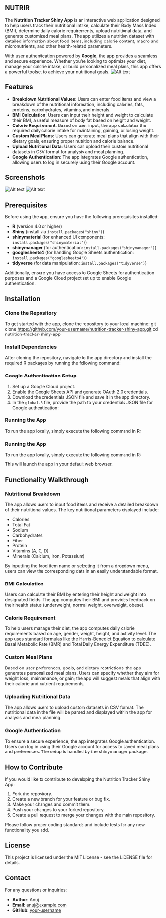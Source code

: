 ## NUTRIR

The **Nutrition Tracker Shiny App** is an interactive web application designed to help users track their nutritional intake, calculate their Body Mass Index (BMI), determine daily calorie requirements, upload nutritional data, and generate customized meal plans. The app utilizes a nutrition dataset with detailed information about food items, including calorie content, macro and micronutrients, and other health-related parameters.

With user authentication powered by **Google**, the app provides a seamless and secure experience. Whether you're looking to optimize your diet, manage your calorie intake, or build personalized meal plans, this app offers a powerful toolset to achieve your nutritional goals.
![Alt text](https://i.ibb.co/PF5FPHB/Screenshot-34.png)


## Features

- **Breakdown Nutritional Values**: Users can enter food items and view a breakdown of the nutritional information, including calories, fats, proteins, carbohydrates, vitamins, and minerals.
- **BMI Calculation**: Users can input their height and weight to calculate their BMI, a useful measure of body fat based on height and weight.
- **Calorie Requirement**: Based on user input, the app calculates the required daily calorie intake for maintaining, gaining, or losing weight.
- **Custom Meal Plans**: Users can generate meal plans that align with their dietary goals, ensuring proper nutrition and calorie balance.
- **Upload Nutritional Data**: Users can upload their custom nutritional datasets in CSV format for analysis and meal planning.
- **Google Authentication**: The app integrates Google authentication, allowing users to log in securely using their Google account.
## Screenshots
![Alt text](https://i.ibb.co/qJ3FGPb/Screenshot-36.png)
![Alt text](https://i.ibb.co/qJDQbgx/Screenshot-35.png)
## Prerequisites

Before using the app, ensure you have the following prerequisites installed:

- **R** (version 4.0 or higher)
- **Shiny** (install via `install.packages("shiny")`)
- **shinymaterial** (for enhanced UI components: `install.packages("shinymaterial")`)
- **shinymanager** (for authentication: `install.packages("shinymanager")`)
- **googlesheets4** (for handling Google Sheets authentication: `install.packages("googlesheets4")`)
- **tidyverse** (for data manipulation: `install.packages("tidyverse")`)

Additionally, ensure you have access to Google Sheets for authentication purposes and a Google Cloud project set up to enable Google authentication.

## Installation

### Clone the Repository

To get started with the app, clone the repository to your local machine:
git clone https://github.com/your-username/nutrition-tracker-shiny-app.git
cd nutrition-tracker-shiny-app


### Install Dependencies

After cloning the repository, navigate to the app directory and install the required R packages by running the following command:


### Google Authentication Setup

1. Set up a Google Cloud project.
2. Enable the Google Sheets API and generate OAuth 2.0 credentials.
3. Download the credentials JSON file and save it in the app directory.
4. In the `global.R` file, provide the path to your credentials JSON file for Google authentication:


### Running the App

To run the app locally, simply execute the following command in R:


### Running the App

To run the app locally, simply execute the following command in R:


This will launch the app in your default web browser.

## Functionality Walkthrough

### Nutritional Breakdown

The app allows users to input food items and receive a detailed breakdown of their nutritional values. The key nutritional parameters displayed include:

- Calories
- Total Fat
- Sodium
- Carbohydrates
- Fiber
- Protein
- Vitamins (A, C, D)
- Minerals (Calcium, Iron, Potassium)

By inputting the food item name or selecting it from a dropdown menu, users can view the corresponding data in an easily understandable format.

### BMI Calculation

Users can calculate their BMI by entering their height and weight into designated fields. The app computes their BMI and provides feedback on their health status (underweight, normal weight, overweight, obese).

### Calorie Requirement

To help users manage their diet, the app computes daily calorie requirements based on age, gender, weight, height, and activity level. The app uses standard formulas like the Harris-Benedict Equation to calculate Basal Metabolic Rate (BMR) and Total Daily Energy Expenditure (TDEE).

### Custom Meal Plans

Based on user preferences, goals, and dietary restrictions, the app generates personalized meal plans. Users can specify whether they aim for weight loss, maintenance, or gain; the app will suggest meals that align with their calorie and nutrient requirements.

### Uploading Nutritional Data

The app allows users to upload custom datasets in CSV format. The nutritional data in the file will be parsed and displayed within the app for analysis and meal planning.

### Google Authentication

To ensure a secure experience, the app integrates Google authentication. Users can log in using their Google account for access to saved meal plans and preferences. The setup is handled by the shinymanager package.

## How to Contribute

If you would like to contribute to developing the Nutrition Tracker Shiny App:

1. Fork the repository.
2. Create a new branch for your feature or bug fix.
3. Make your changes and commit them.
4. Push your changes to your forked repository.
5. Create a pull request to merge your changes with the main repository.

Please follow proper coding standards and include tests for any new functionality you add.

## License

This project is licensed under the MIT License - see the LICENSE file for details.

## Contact

For any questions or inquiries:

- **Author**: Anuj
- **Email**: anuj@example.com
- **GitHub**: [your-username](https://github.com/your-username)


